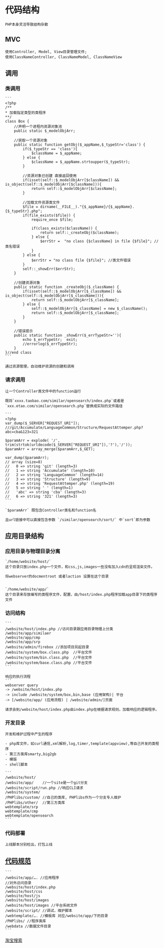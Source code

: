 # 代码结构

    PHP本身灵活导致结构杂散

## MVC

    使用Controller, Model, View目录管理文件;
    使用ClassNameController, ClassNameModel, ClassNameView

## 调用

### 类调用

    ```
    <?php 
    /**
    * 加载指定类型的类程序
    **/
    class Box {
        //声明一个进程内资源对象池
        public static $_modelObjArr;

        //获取一个资源对象
        public static function getObj($_appName,$_typeStr='class') {
            if($_typeStr == 'class'){
                $className = $_appName;
            } else {
                $className = $_appName.strtoupper($_typeStr);
            }

            //资源对象已创建 直接返回使用
            if(isset(self::$_modelObjArr[$className]) && is_object(self::$_modelObjArr[$className])){
                return self::$_modelObjArr[$className];
            }

            //加载文件资源类文件
            $file = dirname(__FILE__)."{$_appName}/{$_appName}.{$_typeStr}.php";
            if(file_exists($file)) {
                require_once $file;

                if(class_exists($className)) {
                    return self::_createObj($className);
                } else {
                    $errStr =  "no class {$className} in file {$file}"; //类名错误
                }
            } else {
                $errStr = "no class file {$file}"; //类文件错误
            }
            self::_showErr($errStr);
        }

        //创建资源对象
        public static function _createObj($_className) {
            if(isset(self::$_modelObjArr[$_className]) && is_object(self::$_modelObjArr[$_className])){
                return self::$_modelObjArr[$_className];
            } else {
                self::$_modelObjArr[$_className] = new $_className();
                return self::$_modelObjArr[$_className];
            }
        }
        
        //错误提示
        public static function _showErr($_errTypeStr=''){
            echo $_errTypeStr;  exit;
            //errorlog($_errTypeStr);
        }
    }//end class
    ```

    通过资源管理，自动维护资源的创建和调用

### 请求调用

    让一个Controller类文件中的function运行

    既将`xxxx.taobao.com/similar/opensearch/index.php`或者是 `xxx.etao.com/similar/opensearch.php`替换成实际的文件路径

    ```
    <?php
    var_dump($_SERVER["REQUEST_URI"]);
    ///git/Accumulate/LanguageCommon/Structure/RequestAttemper.php?abc=cba&123=321

    $paramArr = explode( '/', trim(strtok(urldecode($_SERVER["REQUEST_URI"]),'?'),'/'));
    $paramArr = array_merge($paramArr,$_GET);

    var_dump($paramArr);
    // array (size=8)
    //   0 => string 'git' (length=3)
    //   1 => string 'Accumulate' (length=10)
    //   2 => string 'LanguageCommon' (length=14)
    //   3 => string 'Structure' (length=9)
    //   4 => string 'RequestAttemper.php' (length=19)
    //   5 => string ' ' (length=1)
    //   'abc' => string 'cba' (length=3)
    //   6 => string '321' (length=3)
    ```

    `$paramArr` 既包含Controller类名和function名

    且url链接中可以直接包含参数 `/similar/opensearch/sort/` 中`sort`即为参数

## 应用目录结构

### 应用目录与物理目录分离

    `/home/website/host/` 
    这个目录只放index.php一个文件，和css,js,images一些没有加入cdn的呈现渲染文件。

    将webserver的docmentroot 或者laction 设置在这个目录


    `/home/website/app/` 
    这个目录来存放编写的类程序文件，配置，由/host/index.php程序加载app目录下的类程序文件

### 访问结构

    ```
    /website/host/index.php //访问目录跟应用目录物理上分类
    /website/app/similaer
    /website/app/cmp
    /website/app/srp
    /website/admin/firebox //添加项目另起目录
    /website/system/box.class.php  //平台文件
    /website/system/bin.class.php  //平台文件
    /website/system/base.class.php //平台文件
    ```

    响应的执行流程
    ```
    webserver query
    -> /website/host/index.php
    -> include /website/system/box,bin,base (应用架构)| 平台
    -> [/website/app/ (应用流程) | /website/admin/]页面

    请求会到/website/host/index.php由index.php在根据请求规则，加载响应的逻辑程序。

### 开发目录

    开发和维护过程中产生的程序

    - php库文件，如curl通信,xml解析,log,timer,template(appview),等自己开发的类程序
    - 第三方类库smarty,big2gb
    - 模版
    - shell脚本

    ```
    /website/host/
    /website/app/    //一个site是一个git分支
    /website/script/run.php //响应CLI请求
    /website/system/
    /PHPlibs/custom/ //自己的类库, PHPlibs作为一个分支专人维护
    /PHPlibs/other/  //第三方类库
    webtemplate/srp
    webtemplate/cmp
    webtemplate/opensearch
    ```

### 代码部署

    上线脚本分别检出，打包上线

## [代码规范](../codestyle.md)

    ```
    /website/app/…. //应用程序
    //对外访问目录
    /website/host/index.php
    /website/host/css
    /website/host/js
    /website/host/images
    /website/host/images //平台系统文件
    /website/script/ //调试，维护脚本
    /webtemplate/…. //模板库 对应/website/app/下的目录
    /PHPlibs/ //程序类库
    /webdata //数据文件目录
    ```

[淘宝搜索](http://www.searchtb.com/2012/05/php_code_layout.html)
